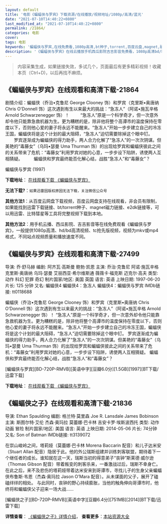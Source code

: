 ```yaml
---
layout: default
title: '电影《蝙蝠侠与罗宾》下载资源/在线播放/视频地址/1080p/高清/蓝光'
date: "2021-07-10T14:40:22+0800"
last_modified_at: "2021-07-10T14:40:22+0800"
permalink: /21864/
categories: 电影
cover:
tags: 电影
keywords: '蝙蝠侠与罗宾,在线免费看,1080p高清,bt种子,torrent,百度云盘,magnet,磁力链,迅雷下载资源'
description: '《蝙蝠侠与罗宾》在线云播放手机西瓜影院吉吉影音免费看，1080p高清bd/hd未删减完整版和tc抢先枪版，mkv/mp4格式，附带bt/torrent种子、magnet/磁力链、百度云盘、网盘资源迅雷下载链接'
---
```


>内容采集生成，如果链接失效，多试几个，页面最后有更多精彩视频！收藏本页（Ctrl+D)，以后再找不麻烦。


## 《蝙蝠侠与罗宾》在线观看和高清下载-21864

剧情介绍：蝙蝠侠（乔治•克鲁尼 George Clooney 饰）和罗宾（克里斯•奥唐纳 Chris O'Donnell 饰）这次遇到有生以来最大的挑战：“急冻人”（阿诺•施瓦辛格 Arnold Schwarzenegger 饰）！  　　“急冻人”原是一个科学奇才，但一次意外却令他只能靠急救机器为生。更为糟糕的是，除非他将整个高谭市的温度保持在零度以下，否则他心爱的妻子将永远不能醒来。“急冻人”开始一步步建立自己的冷冻王国，蝙蝠侠将是这个计划的最大阻碍，“急冻人”迫切需要除掉这个眼中钉。  　　罗宾逐渐成为蝙蝠侠的得力助手，两人合力化解了“急冻人”的一次次阴谋。但美艳的“毒藤女”（乌玛•瑟曼 Uma Thurman 饰）的出现给罗宾和蝙蝠侠彼此之间的关系带来了危机：“毒藤女”利用罗宾对她的心意，一步步设下陷阱，诱使两人互相猜疑。  　　蝙蝠侠和罗宾最终能否化解心结，战胜“急冻人”和“毒藤女”？


蝙蝠侠与罗宾 (1997)

**下载地址**： [在线观看下载 《蝙蝠侠与罗宾》](https://www.btbtdy.me/btdy/dy884.html) 


**无法下载?**：`如果迅雷因版权原因无法下载，关注微信公众号 `

**其他方法1**：从百度云网盘下载视频，百度云网盘支持在线观看，非会员有限制，如果能找到迅雷下载链接、bt/torrent种子、magnet磁力链接、e2dk链接等，可以用迅雷、比特彗星等工具将完整视频下载到本地。

**其他方法2**：用手机云播、西瓜影院、吉吉影音等在线免费观看《蝙蝠侠与罗宾》，一般提供1080p高清、hd/bd高清视频、tc抢先版视频，视频为mkv或mp4格式，不同站点视频质量和播放速度不同。


## 《蝙蝠侠与罗宾》在线观看和高清下载-27499

导演: 乔·舒马赫 编剧: 阿齐瓦·高斯曼 鲍勃·凯恩 主演: 乔治·克鲁尼 阿诺·施瓦辛格 克里斯·奥唐纳 乌玛·瑟曼 艾丽西亚·希尔维斯通 薇薇卡·福克斯 迈克尔·高夫 类型: 动作 科幻 犯罪 奇幻 制片国家/地区: 美国 英国 语言: 英语 上映日期: 1997-06-20 片长: 125 分钟 又名: 蝙蝠侠4 蝙蝠侠4：急冻人 蝙蝠侠4：蝙蝠侠与罗宾 IMDb链接: tt0118688

蝙蝠侠（乔治•克鲁尼 George Clooney 饰）和罗宾（克里斯•奥唐纳 Chris O’Donnell 饰）这次遇到有生以来最大的挑战：“急冻人”（阿诺•施瓦辛格 Arnold Schwarzenegger 饰）！ “急冻人”原是一个科学奇才，但一次意外却令他只能靠急救机器为生。更为糟糕的是，除非他将整个高谭市的温度保持在零度以下，否则他心爱的妻子将永远不能醒来。“急冻人”开始一步步建立自己的冷冻王国，蝙蝠侠将是这个计划的最大阻碍，“急冻人”迫切需要除掉这个眼中钉。 罗宾逐渐成为蝙蝠侠的得力助手，两人合力化解了“急冻人”的一次次阴谋。但美艳的“毒藤女”（乌玛•瑟曼 Uma Thurman 饰）的出现给罗宾和蝙蝠侠彼此之间的关系带来了危机：“毒藤女”利用罗宾对她的心意，一步步设下陷阱，诱使两人互相猜疑。 蝙蝠侠和罗宾最终能否化解心结，战胜“急冻人”和“毒藤女”？


[蝙蝠侠与罗宾][BD-720P-RMVB][英语中字][豆瓣6.0分][1.5GB][1997][BT下载/迅雷下载]

**下载地址**： [在线观看下载 《蝙蝠侠与罗宾》](https://www.btdx8.com/torrent/batman_and_robin_1997.html) 


## 《蝙蝠侠之子》在线观看和高清下载-21836

导演: Ethan Spaulding 编剧: 格兰特·莫里森 Joe R. Lansdale James Bobinson 主演: 斯图尔特·艾伦 杰森·奥玛拉 莫蕾娜·巴卡林 吉安卡罗·埃斯波西托 类型: 动作 动画 冒险 制片国家/地区: 美国 语言: 英语 上映日期: 2014-05-06 片长: 74分钟 又名: Son of Batman IMDb链接: tt3139072

在崇山峻岭之间，塔莉娅（莫蕾娜·巴卡林 Morena Baccarin 配音）和儿子达米安（Stuart Allan 配音）隐居于此。他的外公瑞斯组建并训练刺客联盟，期待着下一个继任者的成长。谁知就在这一天，瑞斯当初的得意弟子“丧钟”斯莱德·威尔逊（Thomas Gibson 配音）带着叛变的刺客杀来，一番激战过后，瑞斯不幸身亡。在此之后，来不及悲伤的塔莉娅带着达米安来到哥谭市，寻找儿子的生身父亲蝙蝠侠布鲁斯·韦恩（杰森·奥玛拉 Jason O’Mara 配音）。从未谋面的父子，展开了磕磕绊绊的相处。 与此同时，丧钟的野心持续膨胀，当他的触角伸向哥谭市时，他终将和蝙蝠侠父子迎来一场大战……


[蝙蝠侠之子][BD-720P-RMVB][英语中字][豆瓣6.4分][751MB][2014][BT下载/迅雷下载]

**详情查看**： [《蝙蝠侠之子》详情介绍](/movie/21836/)， **查看更多**：[本站资源大全](/movie/t/all/)


